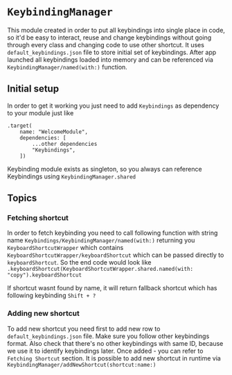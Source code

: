 # ``KeybindingManager``

This module created in order to put all keybindings into single place in code, so it'd be easy to interact, reuse and change keybindings without going through every class and changing code to use other shortcut. It uses `default_keybindings.json` file to store initial set of keybindings. After app launched all keybindings loaded into memory and can be referenced via ``KeybindingManager/named(with:)`` function.

## Initial setup

In order to get it working you just need to add `Keybindings` as dependency to your module just like
```
.target(
    name: "WelcomeModule",
    dependencies: [
        ...other dependencies
        "Keybindings",
    ])
```

Keybinding module exists as singleton, so you always can reference Keybindings using `KeybindingManager.shared`

## Topics


### Fetching shortcut

In order to fetch keybinding you need to call following function with string name ``Keybindings/KeybindingManager/named(with:)`` returning you ``KeyboardShortcutWrapper`` which contains ``KeyboardShortcutWrapper/keyboardShortcut`` which can be passed directly to  ``keyboardShortcut``. So the end code would look like `.keyboardShortcut(KeyboardShortcutWrapper.shared.named(with: "copy").keyboardShortcut`

If shortcut wasnt found by name, it will return fallback shortcut which has following keybinding `Shift + ?`

### Adding new shortcut

To add new shortcut you need first to add new row to `default_keybindings.json` file. Make sure you follow other keybindings format. Also check that there's no other keybindings with same ID,
because we use it to identify keybindings later. Once added - you can refer to `Fetching Shortcut` section. It is possible to add new shortcut in runtime via ``KeybindingManager/addNewShortcut(shortcut:name:)``
